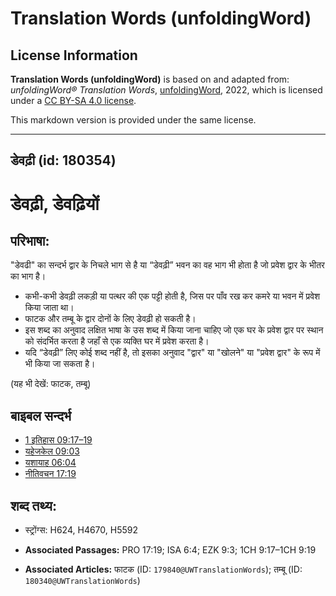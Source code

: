 # Translation Words (unfoldingWord)

## License Information

**Translation Words (unfoldingWord)** is based on and adapted from: _unfoldingWord® Translation Words_, [unfoldingWord](https://unfoldingword.org/utw), 2022, which is licensed under a [CC BY-SA 4.0 license](https://creativecommons.org/licenses/by-sa/4.0/legalcode.en).

This markdown version is provided under the same license.



--------------------------------

## डेवढ़ी (id: 180354)

डेवढ़ी, डेवढ़ियों
=================

परिभाषा:
--------

"डेवढी" का सन्दर्भ द्वार के निचले भाग से है या “डेवढ़ी” भवन का वह भाग भी होता है जो प्रवेश द्वार के भीतर का भाग है।

* कभी\-कभी डेवढ़ी लकड़ी या पत्थर की एक पट्टी होती है, जिस पर पाँव रख कर कमरे या भवन में प्रवेश किया जाता था।
* फाटक और तम्बू के द्वार दोनों के लिए डेवढ़ी हो सकती है।
* इस शब्द का अनुवाद लक्षित भाषा के उस शब्द में किया जाना चाहिए जो एक घर के प्रवेश द्वार पर स्थान को संदर्भित करता है जहाँ से एक व्यक्ति घर में प्रवेश करता है।
* यदि “डेवढ़ी” लिए कोई शब्द नहीं है, तो इसका अनुवाद "द्वार" या "खोलने" या "प्रवेश द्वार" के रूप में भी किया जा सकता है।

(यह भी देखें: फाटक, तम्बू)

बाइबल सन्दर्भ
-------------

* [1 इतिहास 09:17–19](https://ref.ly/1Chr0:0)
* [यहेजकेल 09:03](https://ref.ly/Ezek9:3)
* [यशायाह 06:04](https://ref.ly/Isa6:4)
* [नीतिवचन 17:19](https://ref.ly/Prov17:19)

शब्द तथ्य:
----------

* स्ट्रोंग्स: H624, H4670, H5592

* **Associated Passages:** PRO 17:19; ISA 6:4; EZK 9:3; 1CH 9:17–1CH 9:19
* **Associated Articles:** फाटक (ID: `179840@UWTranslationWords`); तम्बू (ID: `180340@UWTranslationWords`)

